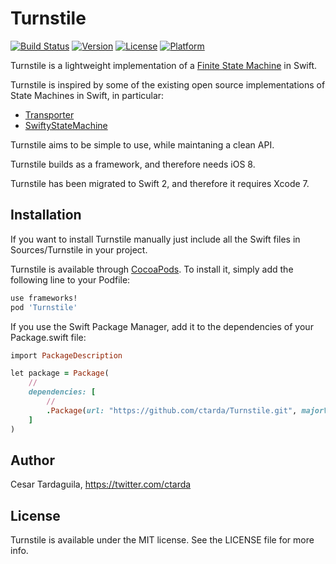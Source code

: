 # Turnstile
[![Build Status](https://travis-ci.org/ctarda/Turnstile.svg?branch=master)](https://travis-ci.org/ctarda/Turnstile)
[![Version](https://img.shields.io/cocoapods/v/Turnstile.svg?style=flat)](http://cocoapods.org/pods/Turnstile)
[![License](https://img.shields.io/cocoapods/l/Turnstile.svg?style=flat)](http://cocoapods.org/pods/Turnstile)
[![Platform](https://img.shields.io/cocoapods/p/Turnstile.svg?style=flat)](http://cocoapods.org/pods/Turnstile)

Turnstile is a lightweight implementation of a [Finite State Machine](http://en.wikipedia.org/wiki/Finite-state_machine) in Swift.

Turnstile is inspired by some of the existing open source implementations of State Machines in Swift, in particular:
* [Transporter](https://github.com/DenHeadless/Transporter)
* [SwiftyStateMachine](https://github.com/macoscope/SwiftyStateMachine)

Turnstile aims to be simple to use, while maintaning a clean API.

Turnstile builds as a framework, and therefore needs iOS 8.

Turnstile has been migrated to Swift 2, and therefore it requires Xcode 7.

## Installation
If you want to install Turnstile manually just include all the Swift files in Sources/Turnstile in your project.

Turnstile is available through [CocoaPods](http://cocoapods.org). To install
it, simply add the following line to your Podfile:

```ruby
use frameworks!
pod 'Turnstile'
```

If you use the Swift Package Manager, add it to the dependencies of your Package.swift file:

```ruby
import PackageDescription

let package = Package(
    //
    dependencies: [
        //
        .Package(url: "https://github.com/ctarda/Turnstile.git", majorVersion: 1, minor: 1)
    ]
)
```

## Author

Cesar Tardaguila, https://twitter.com/ctarda

## License

Turnstile is available under the MIT license. See the LICENSE file for more info.
